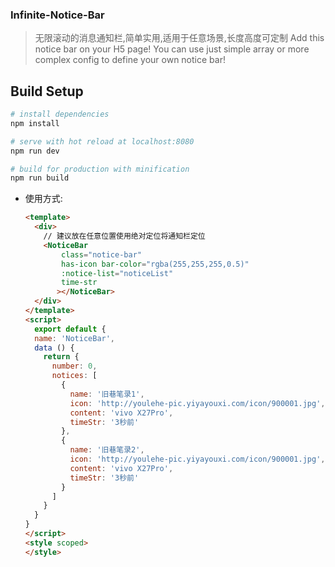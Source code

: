 
### Infinite-Notice-Bar

> 无限滚动的消息通知栏,简单实用,适用于任意场景,长度高度可定制 
> Add this notice bar on your H5 page! You can use just simple array or more complex config to define your own notice bar!

## Build Setup

``` bash
# install dependencies
npm install

# serve with hot reload at localhost:8080
npm run dev

# build for production with minification
npm run build
```


- 使用方式:

  

  ```html
  <template>
    <div>
      // 建议放在任意位置使用绝对定位将通知栏定位 
      <NoticeBar
          class="notice-bar"
          has-icon bar-color="rgba(255,255,255,0.5)"
          :notice-list="noticeList"
          time-str
         ></NoticeBar>
    </div>	
  </template>
  <script>
    export default {
    name: 'NoticeBar',
    data () {
      return {
        number: 0,
        notices: [
          {
            name: '旧巷笔录1',
            icon: 'http://youlehe-pic.yiyayouxi.com/icon/900001.jpg',
            content: 'vivo X27Pro',
            timeStr: '3秒前'
          },
          {
            name: '旧巷笔录2',
            icon: 'http://youlehe-pic.yiyayouxi.com/icon/900001.jpg',
            content: 'vivo X27Pro',
            timeStr: '3秒前'
          }
        ]
      }
    }
  }
  </script>
  <style scoped>
  </style>
  
  ```
